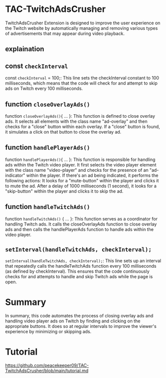 # TAC-TwitchAdsCrusher
TwitchAdsCrusher Extension is designed to improve the user experience on the Twitch website by automatically managing and removing various types of advertisements that may appear during video playback.

## explaination
## const `checkInterval` 

const `checkInterval` = 100;: This line sets the checkInterval constant to 100 milliseconds, which means that the code will check for and attempt to skip ads on Twitch every 100 milliseconds. 

## function `closeOverlayAds()`

function `closeOverlayAds()`{ ... }: This function is defined to close overlay ads. It selects all elements with the class name "ad-overlay" and then checks for a "close" button within each overlay. If a "close" button is found, it simulates a click on that button to close the overlay ad.

## function `handlePlayerAds()` 
function `handlePlayerAds()`{ ... }: This function is responsible for handling ads within the Twitch video player. It first selects the video player element with the class name "video-player" and checks for the presence of an "ad-indicator" within the player. If there's an ad being indicated, it performs the following actions:
It looks for a "mute-button" within the player and clicks it to mute the ad.
After a delay of 1000 milliseconds (1 second), it looks for a "skip-button" within the player and clicks it to skip the ad.

## function `handleTwitchAds()`
function `handleTwitchAds()` { ... }: This function serves as a coordinator for handling Twitch ads. It calls the closeOverlayAds function to close overlay ads and then calls the handlePlayerAds function to handle ads within the video player.

## `setInterval(handleTwitchAds, checkInterval);`

`setInterval(handleTwitchAds, checkInterval);`: This line sets up an interval that repeatedly calls the handleTwitchAds function every 100 milliseconds (as defined by checkInterval). This ensures that the code continuously checks for and attempts to handle and skip Twitch ads while the page is open.

# Summary
In summary, this code automates the process of closing overlay ads and handling video player ads on Twitch by finding and clicking on the appropriate buttons. It does so at regular intervals to improve the viewer's experience by minimizing or skipping ads. 

# Tutorial
https://github.com/peacekeeper09/TAC-TwitchAdsCrusher/blob/main/tutorial.md
